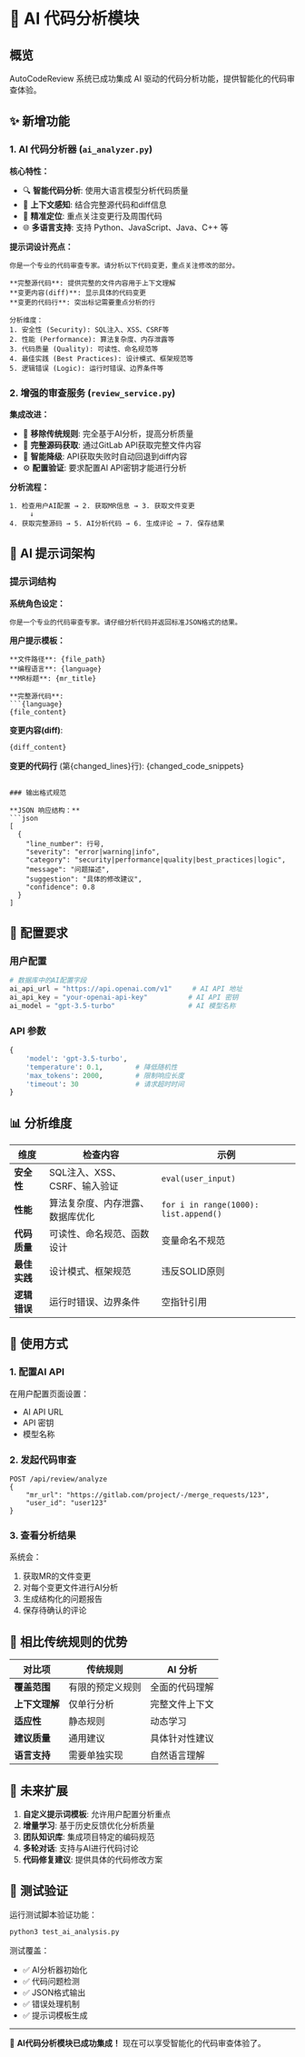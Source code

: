 # 🤖 AI 代码分析模块

## 概览

AutoCodeReview 系统已成功集成 AI 驱动的代码分析功能，提供智能化的代码审查体验。

## ✨ 新增功能

### 1. AI 代码分析器 (`ai_analyzer.py`)

**核心特性：**
- 🔍 **智能代码分析**: 使用大语言模型分析代码质量
- 📝 **上下文感知**: 结合完整源代码和diff信息
- 🎯 **精准定位**: 重点关注变更行及周围代码
- 🌐 **多语言支持**: 支持 Python、JavaScript、Java、C++ 等

**提示词设计亮点：**
```
你是一个专业的代码审查专家。请分析以下代码变更，重点关注修改的部分。

**完整源代码**: 提供完整的文件内容用于上下文理解
**变更内容(diff)**: 显示具体的代码变更
**变更的代码行**: 突出标记需要重点分析的行

分析维度：
1. 安全性 (Security): SQL注入、XSS、CSRF等
2. 性能 (Performance): 算法复杂度、内存泄露等
3. 代码质量 (Quality): 可读性、命名规范等
4. 最佳实践 (Best Practices): 设计模式、框架规范等
5. 逻辑错误 (Logic): 运行时错误、边界条件等
```

### 2. 增强的审查服务 (`review_service.py`)

**集成改进：**
- 🚫 **移除传统规则**: 完全基于AI分析，提高分析质量
- 📂 **完整源码获取**: 通过GitLab API获取完整文件内容
- 🔄 **智能降级**: API获取失败时自动回退到diff内容
- ⚙️ **配置验证**: 要求配置AI API密钥才能进行分析

**分析流程：**
```
1. 检查用户AI配置 → 2. 获取MR信息 → 3. 获取文件变更
     ↓
4. 获取完整源码 → 5. AI分析代码 → 6. 生成评论 → 7. 保存结果
```

## 🎯 AI 提示词架构

### 提示词结构

**系统角色设定：**
```
你是一个专业的代码审查专家。请仔细分析代码并返回标准JSON格式的结果。
```

**用户提示模板：**
```
**文件路径**: {file_path}
**编程语言**: {language}
**MR标题**: {mr_title}

**完整源代码**:
```{language}
{file_content}
```

**变更内容(diff)**:
```diff
{diff_content}
```

**变更的代码行** (第{changed_lines}行):
{changed_code_snippets}
```

### 输出格式规范

**JSON 响应结构：**
```json
[
  {
    "line_number": 行号,
    "severity": "error|warning|info",
    "category": "security|performance|quality|best_practices|logic",
    "message": "问题描述",
    "suggestion": "具体的修改建议",
    "confidence": 0.8
  }
]
```

## 🔧 配置要求

### 用户配置
```python
# 数据库中的AI配置字段
ai_api_url = "https://api.openai.com/v1"     # AI API 地址
ai_api_key = "your-openai-api-key"          # AI API 密钥
ai_model = "gpt-3.5-turbo"                  # AI 模型名称
```

### API 参数
```python
{
    'model': 'gpt-3.5-turbo',
    'temperature': 0.1,        # 降低随机性
    'max_tokens': 2000,        # 限制响应长度
    'timeout': 30              # 请求超时时间
}
```

## 📊 分析维度

| 维度 | 检查内容 | 示例 |
|------|----------|------|
| **安全性** | SQL注入、XSS、CSRF、输入验证 | `eval(user_input)` |
| **性能** | 算法复杂度、内存泄露、数据库优化 | `for i in range(1000): list.append()` |
| **代码质量** | 可读性、命名规范、函数设计 | 变量命名不规范 |
| **最佳实践** | 设计模式、框架规范 | 违反SOLID原则 |
| **逻辑错误** | 运行时错误、边界条件 | 空指针引用 |

## 🚀 使用方式

### 1. 配置AI API
在用户配置页面设置：
- AI API URL
- API 密钥
- 模型名称

### 2. 发起代码审查
```
POST /api/review/analyze
{
    "mr_url": "https://gitlab.com/project/-/merge_requests/123",
    "user_id": "user123"
}
```

### 3. 查看分析结果
系统会：
1. 获取MR的文件变更
2. 对每个变更文件进行AI分析
3. 生成结构化的问题报告
4. 保存待确认的评论

## 🎨 相比传统规则的优势

| 对比项 | 传统规则 | AI 分析 |
|--------|----------|---------|
| **覆盖范围** | 有限的预定义规则 | 全面的代码理解 |
| **上下文理解** | 仅单行分析 | 完整文件上下文 |
| **适应性** | 静态规则 | 动态学习 |
| **建议质量** | 通用建议 | 具体针对性建议 |
| **语言支持** | 需要单独实现 | 自然语言理解 |

## 🔮 未来扩展

1. **自定义提示词模板**: 允许用户配置分析重点
2. **增量学习**: 基于历史反馈优化分析质量
3. **团队知识库**: 集成项目特定的编码规范
4. **多轮对话**: 支持与AI进行代码讨论
5. **代码修复建议**: 提供具体的代码修改方案

## 📝 测试验证

运行测试脚本验证功能：
```bash
python3 test_ai_analysis.py
```

测试覆盖：
- ✅ AI分析器初始化
- ✅ 代码问题检测
- ✅ JSON格式输出
- ✅ 错误处理机制
- ✅ 提示词模板生成

---

🎉 **AI代码分析模块已成功集成！** 现在可以享受智能化的代码审查体验了。